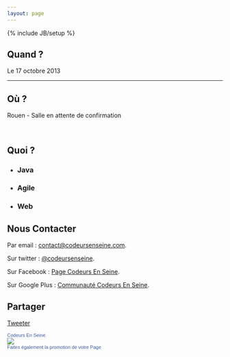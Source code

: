 ```yaml
---
layout: page
---
```

{% include JB/setup %}

<h2>Quand ?</h2>
<p>Le 17 octobre 2013</p>
<hr />
<h2>Où ?</h2>
<p>Rouen - Salle en attente de confirmation</p>

<br />
<h2>Quoi ?</h2>
<div class="row-fluid home-gallery">
<ul class="thumbnails">
	<li class="span4">
    <div class="thumbnail">
				<h3>Java</h3>
    </div>
  </li>
  <li class="span4">
    <div class="thumbnail">
				<h3>Agile</h3>
    </div>
  </li>
  <li class="span4">
    <div class="thumbnail">
				<h3>Web</h3>
    </div>
  </li>
</ul>
</div>
<h2>Nous Contacter</h2>

<p>Par email : <a href="mailto:contact@codeursenseine.com">contact@codeursenseine.com</a>.</p>
<p>Sur twitter : <a href="http://twitter.com/codeursenseine" target="_blank">@codeursenseine</a>.</p>
<p>Sur Facebook : <a href="https://www.facebook.com/codeursenseine" target="_blank">Page Codeurs En Seine</a>.</p>
<p>Sur Google Plus : <a href="https://plus.google.com/u/0/communities/111526484712817533870" target="_blank">Communauté Codeurs En Seine</a>.</p>
 
<h2>Partager</h2>
<p>
  <a href="https://twitter.com/share" class="twitter-share-button" data-via="codeursenseine" data-lang="fr">Tweeter</a>
<script>!function(d,s,id){var js,fjs=d.getElementsByTagName(s)[0];if(!d.getElementById(id)){js=d.createElement(s);js.id=id;js.src="//platform.twitter.com/widgets.js";fjs.parentNode.insertBefore(js,fjs);}}(document,"script","twitter-wjs");</script></p>
<p>
<!-- Facebook Badge START --><a href="https://www.facebook.com/codeursenseine" target="_TOP" style="font-family: &quot;lucida grande&quot;,tahoma,verdana,arial,sans-serif; font-size: 11px; font-variant: normal; font-style: normal; font-weight: normal; color: #3B5998; text-decoration: none;" title="Codeurs En Seine">Codeurs En Seine</a><br/><a href="https://www.facebook.com/codeursenseine" target="_TOP" title="Codeurs En Seine"><img src="https://badge.facebook.com/badge/225380817605574.611.364317130.png" style="border: 0px;" /></a><br/><a href="https://fr-fr.facebook.com/advertising" target="_TOP" style="font-family: &quot;lucida grande&quot;,tahoma,verdana,arial,sans-serif; font-size: 11px; font-variant: normal; font-style: normal; font-weight: normal; color: #3B5998; text-decoration: none;" title="Cr&#xe9;ez votre propre badge&#xa0;!">Faites également la promotion de votre Page</a><!-- Facebook Badge END -->
</p>
<p>
  <script type="text/javascript" src="https://apis.google.com/js/plusone.js"></script>
<g:plus href="https://plus.google.com/{pageId}"></g:plus>
</p>

</p>
</div>

